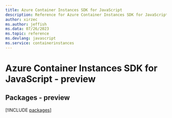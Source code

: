 ```yaml
---
title: Azure Container Instances SDK for JavaScript
description: Reference for Azure Container Instances SDK for JavaScript
author: xirzec
ms.author: jeffish
ms.data: 07/26/2023
ms.topic: reference
ms.devlang: javascript
ms.service: containerinstances
---
```

# Azure Container Instances SDK for JavaScript - preview
## Packages - preview
[!INCLUDE [packages](container-instances-index.md)]